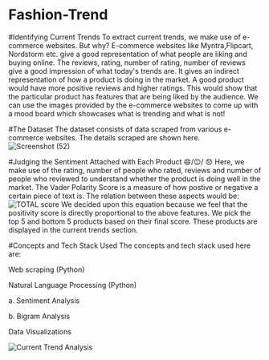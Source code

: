
# Fashion-Trend
#Identifying Current Trends
To extract current trends, we make use of e-commerce websites. But why?
E-commerce websites like Myntra,Flipcart, Nordstorm etc. give a good representation of what people are liking and buying online. The reviews, rating, number of rating, number of reviews give a good impression of what today's trends are. It gives an indirect representation of how a product is doing in the market. A good product would have more positive reviews and higher ratings. This would show that the particular product has features that are being liked by the audience. We can use the images provided by the e-commerce websites to come up with a mood board which showcases what is trending and what is not!


#The Dataset 
The dataset consists of data scraped from various e-commerce websites. The details scraped are shown here.
![Screenshot (52)](https://github.com/user-attachments/assets/a1f79f47-6dcc-4aac-b2de-71feebad3690)



#Judging the Sentiment Attached with Each Product 😄/😐/ 😞
Here, we make use of the rating, number of people who rated, reviews and number of people who reviewed to understand whether the product is doing well in the market. The Vader Polarity Score is a measure of how postive or negative a certain piece of text is. The relation between these aspects would be:
![TOTAL score](https://github.com/user-attachments/assets/509aa77e-d78e-43bc-b0bd-14927dd2bf53)
We decided upon this equation because we feel that the positivity score is directly proportional to the above features.
We pick the top 5 and bottom 5 products based on their final score. These products are displayed in the current trends section.

#Concepts and Tech Stack Used 
The concepts and tech stack used here are:

Web scraping (Python)

Natural Language Processing (Python)

a. Sentiment Analysis

b. Bigram Analysis

Data Visualizations

![Current Trend Analysis](https://github.com/user-attachments/assets/a0106525-c46a-45e1-94a2-b48cba3317c9)




